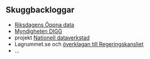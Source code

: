 ## Skuggbackloggar
* [Riksdagens Öppna data](https://github.com/salgo60/Wikidata_riksdagen-corpus/issues/50)
* [Myndigheten DIGG](https://github.com/salgo60/DiggUptime/issues/47)
* projekt [Nationell dataverkstad](https://github.com/salgo60/Anslagstavla/issues/3)
* Lagrummet.se och [överklagan till Regeringskansliet](https://github.com/salgo60/LagrummetLight/issues/3)
* ...
